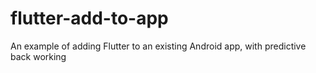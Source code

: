 # flutter-add-to-app
An example of adding Flutter to an existing Android app, with predictive back working

